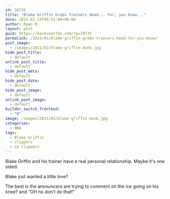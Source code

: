 ```yaml
---
id: 10735
title: "Blake Griffin Grabs Trainers Head... For, you know..."
date: 2015-01-23T09:51:00+00:00
author: Ryan M.
layout: post
guid: https://backseatfan.com/?p=10735
permalink: /2015/01/blake-griffin-grabs-trainers-head-for-you-know/
post_image:
  - /images/2011/02/blake-griffin-dunk.jpg
hide_post_title:
  - default
unlink_post_title:
  - default
hide_post_meta:
  - default
hide_post_date:
  - default
hide_post_image:
  - default
unlink_post_image:
  - default
builder_switch_frontend:
  - "0"
image: /images/2011/02/blake-griffin-dunk.jpg
categories:
  - NBA
tags:
  - Blake Griffin
  - clippers
  - LA Clippers
---
```


<div class="entry">
  <p>
    Blake Griffin and his trainer have a real personal relationship. Maybe it's one sided.
  </p>

  <p>
    Blake just wanted a little love?
  </p>

  <p>
  </p>

  <p>
    The best is the announcers are trying to comment on the ice going on his knee? and "OH no don't do that!"
  </p>
</div>
